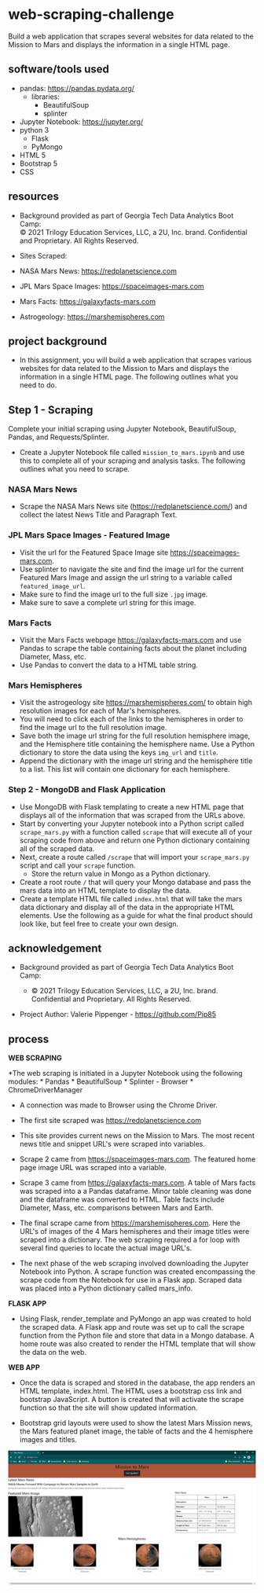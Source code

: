 # **web-scraping-challenge**

Build a web application that scrapes several websites for data related to the Mission to Mars
and displays the information in a single HTML page.<br>

## **software/tools used**

* pandas:  https://pandas.pydata.org/<br>
  * libraries:<br>
    * BeautifulSoup<br>
    * splinter<br>
* Jupyter Notebook:  https://jupyter.org/<br>
* python 3<br>
  * Flask
  * PyMongo
* HTML 5<br>
* Bootstrap 5<br>
* CSS<br>

## **resources**
* Background provided as part of Georgia Tech Data Analytics Boot Camp:<br>
© 2021 Trilogy Education Services, LLC, a 2U, Inc. brand. Confidential and Proprietary. All Rights Reserved.<br>

* Sites Scraped:
*   NASA Mars News: https://redplanetscience.com<br>
*   JPL Mars Space Images: https://spaceimages-mars.com<br>
*   Mars Facts:  https://galaxyfacts-mars.com<br>
*   Astrogeology:  https://marshemispheres.com<br>

## **project background**

* In this assignment, you will build a web application that scrapes various websites for data related to the Mission to Mars and displays the information in a single HTML page. The following outlines what you need to do.

## **Step 1 - Scraping**

Complete your initial scraping using Jupyter Notebook, BeautifulSoup, Pandas, and Requests/Splinter.
* Create a Jupyter Notebook file called `mission_to_mars.ipynb` and use this to complete all of your scraping and analysis tasks. The following outlines what you need to scrape.

### **NASA Mars News**

* Scrape the NASA Mars News site (https://redplanetscience.com/) and collect the latest News Title and Paragraph Text. 

### **JPL Mars Space Images - Featured Image**

* Visit the url for the Featured Space Image site https://spaceimages-mars.com.
* Use splinter to navigate the site and find the image url for the current Featured Mars Image and assign the url string to a variable called `featured_image_url`.
* Make sure to find the image url to the full size `.jpg` image.
* Make sure to save a complete url string for this image.

### **Mars Facts**

* Visit the Mars Facts webpage https://galaxyfacts-mars.com and use Pandas to scrape the table containing facts about the planet including Diameter, Mass, etc.
* Use Pandas to convert the data to a HTML table string.

### **Mars Hemispheres**

* Visit the astrogeology site https://marshemispheres.com/ to obtain high resolution images for each of Mar's hemispheres.
* You will need to click each of the links to the hemispheres in order to find the image url to the full resolution image.
* Save both the image url string for the full resolution hemisphere image, and the Hemisphere title containing the hemisphere name. Use a Python dictionary to store the data using the keys `img_url` and `title`.
* Append the dictionary with the image url string and the hemisphere title to a list. This list will contain one dictionary for each hemisphere.

### **Step 2 - MongoDB and Flask Application**

* Use MongoDB with Flask templating to create a new HTML page that displays all of the information that was scraped from the URLs above.
* Start by converting your Jupyter notebook into a Python script called `scrape_mars.py` with a function called `scrape` that will execute all of your scraping code from above and return one Python dictionary containing all of the scraped data.
* Next, create a route called `/scrape` that will import your `scrape_mars.py` script and call your `scrape` function.
  * Store the return value in Mongo as a Python dictionary.
* Create a root route `/` that will query your Mongo database and pass the mars data into an HTML template to display the data.
* Create a template HTML file called `index.html` that will take the mars data dictionary and display all of the data in the appropriate HTML elements. Use the following as a guide for what the final product should look like, but feel free to create your own design.

## **acknowledgement**

* Background provided as part of Georgia Tech Data Analytics Boot Camp:<br>
  * © 2021 Trilogy Education Services, LLC, a 2U, Inc. brand. Confidential and Proprietary. All Rights Reserved.

* Project Author:  Valerie Pippenger - https://github.com/Pip85

## **process**

**WEB SCRAPING**

*The web scraping is initiated in a Jupyter Notebook using the following modules:
    * Pandas
    * BeautifulSoup
    * Splinter - Browser
    * ChromeDriverManager

* A connection was made to Browser using the Chrome Driver.
* The first site scraped was https://redplanetscience.com
 * This site provides current news on the Mission to Mars.  The most recent news title and snippet 
 URL's were scraped into variables.

* Scrape 2 came from  https://spaceimages-mars.com.  The featured home page image URL was scraped
 into a variable.

* Scrape 3 came from https://galaxyfacts-mars.com.  A table of Mars facts was scraped into a
a Pandas dataframe.  Minor table cleaning was done and the dataframe was converted to HTML.
Table facts include Diameter, Mass, etc. comparisons between Mars and Earth.

* The final scrape came from https://marshemispheres.com.  Here the URL's of images of the 4
 Mars hemispheres and their image titles were scraped into a dictionary.  The web scraping
 required a for loop with several find queries to locate the actual image URL's.

* The next phase of the web scraping involved downloading the Jupyter Notebook into Python.
 A scrape function was created encompassing the scrape code from the Notebook for use in a
 Flask app.  Scraped data was placed into a Python dictionary called mars_info.

**FLASK APP**

* Using Flask, render_template and PyMongo an app was created to hold the scraped data.
 A Flask app and route was set up to call the scrape function from the Python file and
 store that data in a Mongo database. A home route was also created to render the HTML
 template that will show the data on the web.
 
**WEB APP**

* Once the data is scraped and stored in the database, the app renders an HTML template,
 index.html.  The HTML uses a bootstrap css link and bootstrap JavaScript.  A button
 is created that will activate the scrape function so that the site will show updated
 information.  

 * Bootstrap grid layouts were used to show the latest Mars Mission news, the Mars featured
 planet image, the table of facts and the 4 hemisphere images and titles.

 ![site](https://github.com/Pip85/web-scraping-challenge/blob/main/Missions%20to%20Mars/Images/App%20Image%201%20-%20Large%20Screen.png)